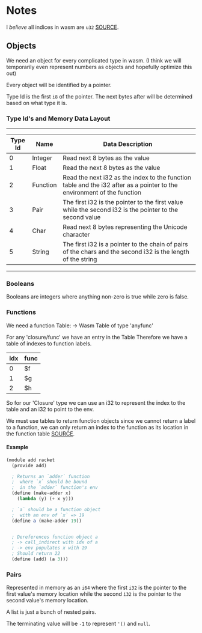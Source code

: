 # Notes

I *believe* all indices in wasm are `u32` [SOURCE](https://webassembly.github.io/spec/core/syntax/modules.html#syntax-tableidx).

## Objects

We need an object for every complicated type in wasm. 
(I think we will temporarily even represent numbers as objects and hopefully optimize this out)

Every object will be identified by a pointer.

Type Id is the first `i8` of the pointer.
The next bytes after will be determined based on what type it is.

### Type Id's and Memory Data Layout

---

| Type Id | Name | Data Description |
| ---- | ---- | ---- |
| 0 | Integer | Read next 8 bytes as the value |
| 1 | Float | Read the next 8 bytes as the value |
| 2 | Function | Read the next i32 as the index to the function table and the i32 after as a pointer to the environment of the function |
| 3 | Pair | The first i32 is the pointer to the first value while the second i32 is the pointer to the second value |
| 4 | Char | Read next 8 bytes representing the Unicode character |
| 5 | String | The first i32 is a pointer to the chain of pairs of the chars and the second i32 is the length of the string |

---

### Booleans

Booleans are integers where anything non-zero is true while zero is false.

### Functions

We need a function Table:
-> Wasm Table of type 'anyfunc'

For any 'closure/func' we have an entry in the Table
Therefore we have a table of indexes to function labels.

| idx | func |
| -- | -- |
| 0 | $f |
| 1 | $g |
| 2 | $h |

So for our 'Closure' type we can use an i32 to represent the index to the table and an i32 to point to the env.

We must use tables to return function objects since we cannot return a label to a function, we can only return an index to the function as its location in the function table [SOURCE](https://developer.mozilla.org/en-US/docs/WebAssembly/Understanding_the_text_format#webassembly_tables).

#### Example

```scheme
(module add racket
  (provide add)

  ; Returns an `adder` function
  ;  where `x` should be bound
  ;  in the `adder` function's env
  (define (make-adder x)
    (lambda (y) (+ x y)))

  ; `a` should be a function object
  ;  with an env of `x` => 19
  (define a (make-adder 19))


  ; Dereferences function object a
  ; -> call_indirect with idx of a
  ; -> env populates x with 19
  ; Should return 22
  (define (add) (a 3)))
  ```


### Pairs

Represented in memory as an `i64` where the first `i32` is the pointer to the first value's memory location while the second `i32` is the pointer to the second value's memory location.

A list is just a bunch of nested pairs.

The terminating value will be `-1` to represent `'()` and `null`.
